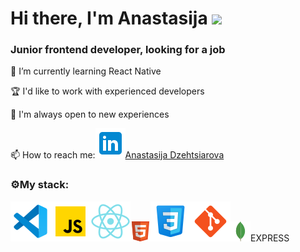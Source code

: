 <h1>Hi there, I'm Anastasija
<img src="https://github.com/blackcater/blackcater/raw/main/images/Hi.gif" height="32"/></h1>
<h3>Junior frontend developer, looking for a job</h3>
<p>🌱 I’m currently learning React Native</p>
<p>🏆 I'd like to work with experienced developers</p>
<p>🚀 I'm always open to new experiences</p>

📫 How to reach me:![Ln](/icons/icons8-ln.svg)<a href="https://www.linkedin.com/in/anastasija-dzehtsiarova-037743261/">Anastasija Dzehtsiarova</a>

### ⚙My stack:

![VS code](/icons/icons8-vs-code.svg)![JS](/icons/icons8-javascript.svg)![React](/icons/icons8-react-native.svg)![](/icons/icons8-html-5.png)![](/icons/icons8-css3.svg)![](/icons/icons8-git.svg)![](/icons/icons8-mongodb.png)EXPRESS

<!--
**nargisi/nargisi** is a ✨ _special_ ✨ repository because its `README.md` (this file) appears on your GitHub profile.

Here are some ideas to get you started:

- 🔭 I’m currently working on App
-
- 🤔 I’m looking for help with ...
- 💬 Ask me about ...
-
- 😄 Pronouns: ...
- ⚡ Fun fact: ...
-->
